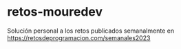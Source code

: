 # retos-mouredev
Solución personal a los retos publicados semanalmente en https://retosdeprogramacion.com/semanales2023
